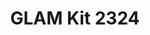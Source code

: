 ---
title: GLAM Kit 2324
redirect_to: https://drive.google.com/drive/folders/1s7LjZFTK_BkhzZ7L4x55mznXh7jbeU7B?usp=sharing
redirect_from: 
  - /GLAMKit2324
  - /glamkit2324
---